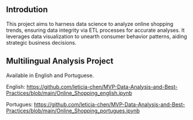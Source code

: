 ## Introdution
This project aims to harness data science to analyze online shopping trends, ensuring data integrity via ETL processes for accurate analyses. It leverages data visualization to unearth consumer behavior patterns, aiding strategic business decisions.
## Multilingual Analysis Project
Available in English and Portuguese.

English: https://github.com/leticia-chen/MVP-Data-Analysis-and-Best-Practices/blob/main/Online_Shopping_english.ipynb

Portugues: https://github.com/leticia-chen/MVP-Data-Analysis-and-Best-Practices/blob/main/Online_Shopping_portugues.ipynb
